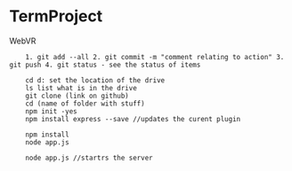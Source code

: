 # TermProject
WebVR

        1. git add --all 2. git commit -m "comment relating to action" 3. git push 4. git status - see the status of items

        cd d: set the location of the drive        
        ls list what is in the drive
        git clone (link on github)
        cd (name of folder with stuff)
        npm init -yes
        npm install express --save //updates the curent plugin
        
        npm install
        node app.js
        
        node app.js //startrs the server
